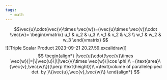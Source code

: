 ```yaml
---
tags:
  - math
---
```

 $$\vec{u}\cdot(\vec{v}\times \vec{w})=(\vec{u}\times \vec{v})\cdot \vec{w}=
 \begin{vmatrix}
u_1 & u_2 & u_3 \\
v_1 & v_2 & v_3 \\
w_1 & w_2 & w_3
\end{vmatrix}
$$
![[Triple Scalar Product 2023-09-21 20.27.59.excalidraw]]
$$
\begin{align*}
|\vec{u}\cdot(\vec{v}\times \vec{w})|=|\|\vec{u}\|\|\vec{v}\times \vec{w}\|\cos \phi|\\
=(\text{area}\{\vec{v},\vec{w}\})(\perp \text{height})\\
=\text{volume of parallelepiped det. by }\{\vec{u},\vec{v},\vec{w}\}
\end{align*}
$$
